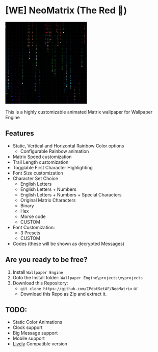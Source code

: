 # [WE] NeoMatrix (The Red 💊)

![](preview.gif)

This is a highly customizable animated Matrix wallpaper for Wallpaper Engine

## Features
- Static, Vertical and Horizontal Rainbow Color options
   - Configurable Rainbow animation
- Matrix Speed customization
- Trail Length customization
- Togglable First Character Highlighting 
- Font Size customization
- Character Set Choice
   - English Letters
   - English Letters + Numbers
   - English Letters + Numbers + Special Characters
   - Original Matrix Characters
   - Binary
   - Hex
   - Morse code
   - CUSTOM
- Font Customization:
   - 3 Presets
   - CUSTOM
- Codes (these will be shown as decrypted Messages)

## Are you ready to be free?

1. Install `Wallpaper Engine`
2. Goto the Install folder: `Wallpaper Engine\projects\myprojects`
3. Download this Repository:
   - `git clone https://github.com/IPdotSetAF/NeoMatrix`
   or
   - Download this Repo as Zip and extract it.

## TODO:
- Static Color Animations
- Clock support
- Big Message support
- Mobile support
- [Lively](https://github.com/rocksdanister/lively) Compatible version
